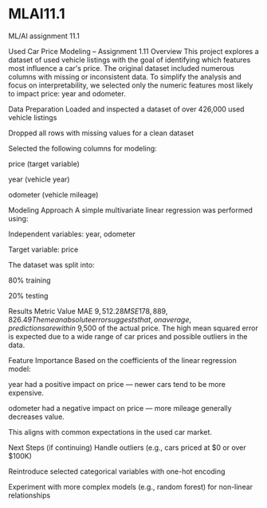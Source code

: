 # MLAI11.1
ML/AI assignment 11.1

Used Car Price Modeling – Assignment 1.11
Overview
This project explores a dataset of used vehicle listings with the goal of identifying which features most influence a car's price. The original dataset included numerous columns with missing or inconsistent data. To simplify the analysis and focus on interpretability, we selected only the numeric features most likely to impact price: year and odometer.

Data Preparation
Loaded and inspected a dataset of over 426,000 used vehicle listings

Dropped all rows with missing values for a clean dataset

Selected the following columns for modeling:

price (target variable)

year (vehicle year)

odometer (vehicle mileage)

Modeling Approach
A simple multivariate linear regression was performed using:

Independent variables: year, odometer

Target variable: price

The dataset was split into:

80% training

20% testing

Results
Metric	Value
MAE	$9,512.28
MSE	178,889,826.49
The mean absolute error suggests that, on average, predictions are within ~$9,500 of the actual price. The high mean squared error is expected due to a wide range of car prices and possible outliers in the data.

Feature Importance
Based on the coefficients of the linear regression model:

year had a positive impact on price — newer cars tend to be more expensive.

odometer had a negative impact on price — more mileage generally decreases value.

This aligns with common expectations in the used car market.

Next Steps (if continuing)
Handle outliers (e.g., cars priced at $0 or over $100K)

Reintroduce selected categorical variables with one-hot encoding

Experiment with more complex models (e.g., random forest) for non-linear relationships

